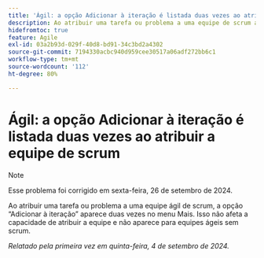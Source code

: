 ```yaml
---
title: 'Ágil: a opção Adicionar à iteração é listada duas vezes ao atribuir a equipe de scrum'
description: Ao atribuir uma tarefa ou problema a uma equipe de scrum ágil, a opção Adicionar à iteração é exibida duas vezes no menu Mais. Isso não afeta a capacidade de atribuir a equipe e não aparece para equipes ágeis sem scrum.
hidefromtoc: true
feature: Agile
exl-id: 03a2b93d-029f-40d8-bd91-34c3bd2a4302
source-git-commit: 7194330acbc940d959cee30517a06adf272bb6c1
workflow-type: tm+mt
source-wordcount: '112'
ht-degree: 80%

---
```


# Ágil: a opção Adicionar à iteração é listada duas vezes ao atribuir a equipe de scrum

>[!NOTE]
>
>Esse problema foi corrigido em sexta-feira, 26 de setembro de 2024.

Ao atribuir uma tarefa ou problema a uma equipe ágil de scrum, a opção “Adicionar à iteração” aparece duas vezes no menu Mais. Isso não afeta a capacidade de atribuir a equipe e não aparece para equipes ágeis sem scrum.

_Relatado pela primeira vez em quinta-feira, 4 de setembro de 2024._
